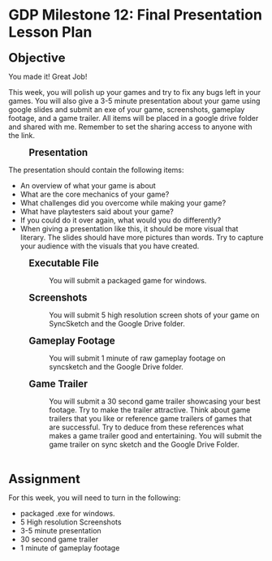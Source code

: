 # GDP Milestone 12: Final Presentation Lesson Plan

<p><span style="font-size: 18pt;"><strong>Objective</strong></span></p>
<p>You made it! Great Job!</p>
<p>This week, you will polish up your games and try to fix any bugs left in your games. You will also give a 3-5 minute presentation about your game using google slides and submit an exe of your game, screenshots, gameplay footage, and a game trailer. All items will be placed in a google drive folder and shared with me. Remember to set the sharing access to anyone with the link.&nbsp;</p>
<p style="padding-left: 40px;"><span style="font-size: 14pt;"><strong>Presentation</strong></span></p>
<p>The presentation should contain the following items:</p>
<ul>
<li>An overview of what your game is about</li>
<li>What are the core mechanics of your game?</li>
<li>What challenges did you overcome while making your game?</li>
<li>What have playtesters said about your game?</li>
<li>If you could do it over again, what would you do differently?</li>
<li>When giving a presentation like this, it should be more visual that literary. The slides should have more pictures than words. Try to capture your audience with the visuals that you have created.</li>
</ul>
<p style="padding-left: 40px;"><span style="font-size: 14pt;"><strong>Executable File</strong></span></p>
<p style="padding-left: 80px;">You will submit a packaged game for windows.&nbsp;</p>
<p style="padding-left: 40px;"><span style="font-size: 14pt;"><strong>Screenshots</strong></span></p>
<p style="padding-left: 80px;">You will submit 5 high resolution screen shots of your game on SyncSketch and the Google Drive folder.</p>
<p style="padding-left: 40px;"><span style="font-size: 14pt;"><strong>Gameplay Footage</strong></span></p>
<p style="padding-left: 80px;">You will submit 1 minute of raw gameplay footage on syncsketch and the Google Drive folder.</p>
<p style="padding-left: 40px;"><span style="font-size: 14pt;"><strong>Game Trailer</strong></span></p>
<p style="padding-left: 80px;">You will submit a 30 second game trailer showcasing your best footage. Try to make the trailer attractive. Think about game trailers that you like or reference game trailers of games that are successful. Try to deduce from these references what makes a game trailer good and entertaining. You will submit the game trailer on sync sketch and the Google Drive Folder.</p>
<p>&nbsp;</p>
<p><span style="font-size: 18pt;"><strong>Assignment</strong></span></p>
<p>For this week, you will need to turn in the following:</p>
<ul>
<li>packaged .exe for windows.</li>
<li>5 High resolution Screenshots&nbsp;</li>
<li>3-5 minute presentation</li>
<li>30 second game trailer</li>
<li>1 minute of gameplay footage</li>
</ul>
<p>&nbsp;</p>